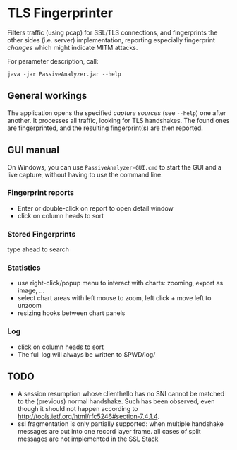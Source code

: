# TLS Fingerprinter

Filters traffic (using pcap) for SSL/TLS connections, and fingerprints the other
sides (i.e. server) implementation, reporting especially fingerprint *changes*
which might indicate MITM attacks.

For parameter description, call:

    java -jar PassiveAnalyzer.jar --help

## General workings

The application opens the specified *capture sources* (see `--help`) one after
another. It processes all traffic, looking for TLS handshakes. The found ones
are fingerprinted, and the resulting fingerprint(s) are then reported.

## GUI manual

On Windows, you can use `PassiveAnalyzer-GUI.cmd` to start the GUI and a live
capture, without having to use the command line.

### Fingerprint reports
- Enter or double-click on report to open detail window
- click on column heads to sort

### Stored Fingerprints
type ahead to search

### Statistics
- use right-click/popup menu to interact with charts: zooming, export as image, ...
- select chart areas with left mouse to zoom, left click + move left to unzoom
- resizing hooks between chart panels

### Log
- click on column heads to sort
- The full log will always be written to $PWD/log/



## TODO

- A session resumption whose clienthello has no SNI cannot be matched to the
  (previous) normal handshake. Such has been observed, even though it should
  not happen according to <http://tools.ietf.org/html/rfc5246#section-7.4.1.4>.
- ssl fragmentation is only partially supported: when multiple handshake
  messages are put into one record layer frame. all cases of split messages are
  not implemented in the SSL Stack

